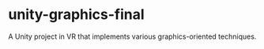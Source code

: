 # unity-graphics-final
 A Unity project in VR that implements various graphics-oriented techniques.

